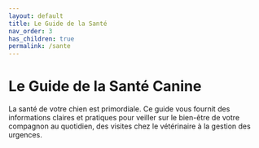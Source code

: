 ```yaml
---
layout: default
title: Le Guide de la Santé
nav_order: 3
has_children: true
permalink: /sante
---
```


# Le Guide de la Santé Canine

La santé de votre chien est primordiale. Ce guide vous fournit des informations claires et pratiques pour veiller sur le bien-être de votre compagnon au quotidien, des visites chez le vétérinaire à la gestion des urgences. 